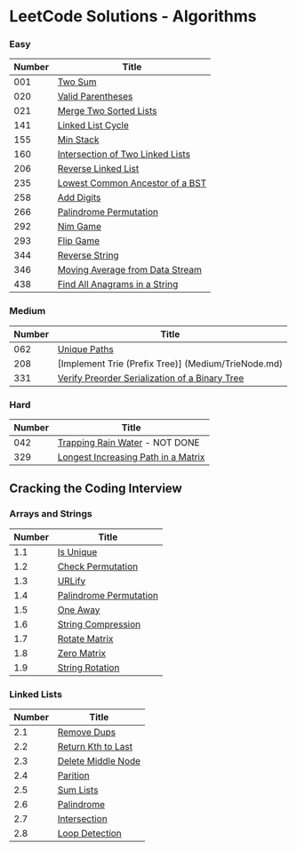 # LeetCode Solutions - Algorithms

### Easy

|Number| Title |
|------|-------|
|001| [Two Sum](Easy/TwoSum.md)|
|020| [Valid Parentheses](Easy/ValidParen.md)
|021| [Merge Two Sorted Lists](Easy/MergeTwoSortedLists.md)
|141| [Linked List Cycle](Easy/LinkedListCycle.md)
|155| [Min Stack](Easy/MinStack.md)
|160| [Intersection of Two Linked Lists](IntersectionTwoLinkedLists.md)
|206| [Reverse Linked List](Easy/ReverseLinkedList.md)
|235| [Lowest Common Ancestor of a BST](Easy/LCABST.md)
|258| [Add Digits](Easy/AddDigits.md)|
|266| [Palindrome Permutation](Easy/PalindromePermutation.md)|
|292| [Nim Game](Easy/NimGame.md)|
|293| [Flip Game](Easy/FlipGame.md)|
|344| [Reverse String](Easy/ReverseString.md)|
|346| [Moving Average from Data Stream](Easy/MovingAverage.md)|
|438| [Find All Anagrams in a String](Easy/FindAnagrams.md)|

### Medium

| Number | Title |
|--------|--------|
|062| [Unique Paths](Medium/UniquePaths.md)|
|208| [Implement Trie (Prefix Tree)] (Medium/TrieNode.md)|
|331| [Verify Preorder Serialization of a Binary Tree](Medium/PreorderBT.md)|


### Hard
| Number | Title |
|--------|-------|
|042| [Trapping Rain Water](Hard/TrappingRainWater.md) - NOT DONE|
|329| [Longest Increasing Path in a Matrix](Hard/LongestIncreasingPath.md)|



## Cracking the Coding Interview

### Arrays and Strings
| Number | Title |
|--------|-------|
|1.1| [Is Unique](CCI/ArraysAndStrings/IsUnique.md)
|1.2| [Check Permutation](CCI/ArraysAndStrings/CheckPermutation.md)
|1.3| [URLify](CCI/ArraysAndStrings/URLify.md)
|1.4| [Palindrome Permutation](CCI/ArraysAndStrings/PalindromePermutation.md)
|1.5| [One Away](CCI/ArraysAndStrings/OneAway.md)
|1.6| [String Compression](CCI/ArraysAndStrings/StringCompression.md)
|1.7| [Rotate Matrix](CCI/ArraysAndStrings/RotateMatrix.md)
|1.8| [Zero Matrix](CCI/ArraysAndStrings/ZeroMatrix.md)
|1.9| [String Rotation](CCI/ArraysAndStrings/StringRotation.md)

### Linked Lists
| Number | Title |
|--------|-------|
|2.1| [Remove Dups](CCI/LinkedLists/RemoveDups.md)
|2.2| [Return Kth to Last](CCI/LinkedLists/ReturnKthToLast.md)
|2.3| [Delete Middle Node](CCI/LinkedLists/DeleteMiddleNode.md)
|2.4| [Parition](CCI/LinkedLists/Partition.md)
|2.5| [Sum Lists](CCI/LinkedLists/SumLists.md)
|2.6| [Palindrome](CCI/LinkedLists/Palindrome.md)
|2.7| [Intersection](CCI/LinkedLists/Intersection.md)
|2.8| [Loop Detection](CCI/LinkedLists/LoopDetection.md)


